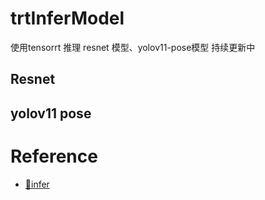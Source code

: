 # trtInferModel
使用tensorrt 推理 resnet 模型、yolov11-pose模型
持续更新中

## Resnet


## yolov11 pose


# Reference
- [🌻infer](https://github.com/shouxieai/infer)
